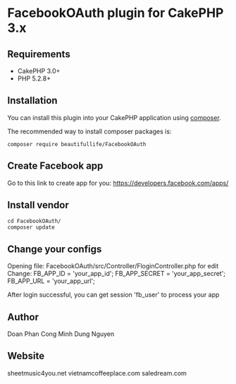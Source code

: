 FacebookOAuth plugin for CakePHP 3.x
====================================

Requirements
------------

* CakePHP 3.0+
* PHP 5.2.8+

## Installation

You can install this plugin into your CakePHP application using [composer](http://getcomposer.org).

The recommended way to install composer packages is:

```
composer require beautifullife/FacebookOAuth
```

Create Facebook app
------------

Go to this link to create app for you:
https://developers.facebook.com/apps/

Install vendor
------------

```
cd FacebookOAuth/
composer update
```

Change your configs
------------

Opening file: FacebookOAuth/src/Controller/FloginController.php for edit
Change:
FB_APP_ID      = 'your_app_id';
FB_APP_SECRET  = 'your_app_secret';
FB_APP_URL     = 'your_app_url';

After login successful, you can get session 'fb_user' to process your app

Author
------------

Doan Phan Cong Minh
Dung Nguyen

Website
------------
sheetmusic4you.net
vietnamcoffeeplace.com
saledream.com